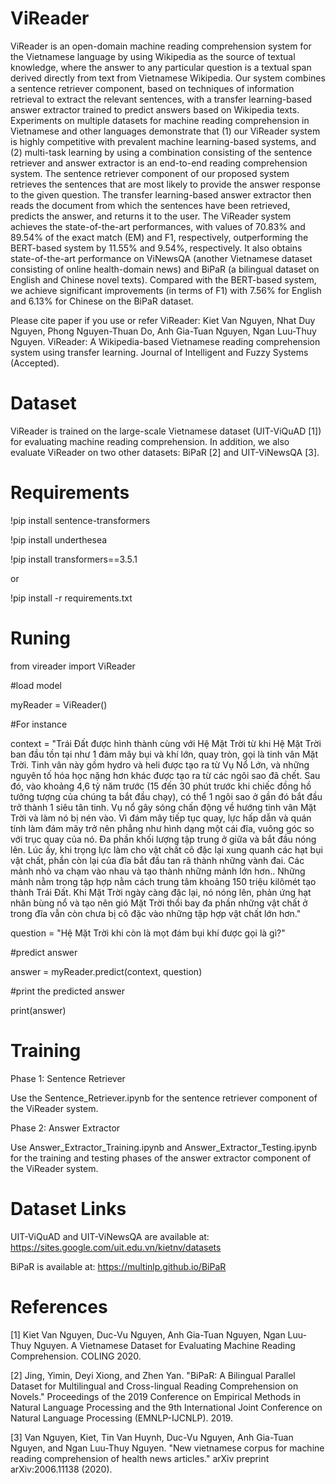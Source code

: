 # ViReader

ViReader is an open-domain machine reading comprehension system for the Vietnamese language by using Wikipedia as the source of textual knowledge, where the answer to any particular question is a textual span derived directly from text from Vietnamese Wikipedia. Our system combines a sentence retriever component, based on techniques of information retrieval to extract the relevant sentences, with a transfer learning-based answer extractor trained to predict answers based on Wikipedia texts. Experiments on multiple datasets for machine reading comprehension in Vietnamese and other languages demonstrate that (1) our ViReader system is highly competitive with prevalent machine learning-based systems, and (2) multi-task learning by using a combination consisting of the sentence retriever and answer extractor is an end-to-end reading comprehension system. The sentence retriever component of our proposed system retrieves the sentences that are most likely to provide the answer response to the given question. The transfer learning-based answer extractor then reads the document from which the sentences have been retrieved, predicts the answer, and returns it to the user. The ViReader system achieves the state-of-the-art performances, with values of 70.83% and 89.54% of the exact match (EM) and F1, respectively, outperforming the BERT-based system by 11.55% and 9.54%, respectively. It also obtains state-of-the-art performance on ViNewsQA (another Vietnamese dataset consisting of online health-domain news) and BiPaR (a bilingual dataset on English and Chinese novel texts). Compared with the BERT-based system, we achieve significant improvements (in terms of F1) with 7.56% for English and 6.13% for Chinese on the BiPaR dataset.

Please cite paper if you use or refer ViReader: Kiet Van Nguyen, Nhat Duy Nguyen, Phong Nguyen-Thuan Do, Anh Gia-Tuan Nguyen, Ngan Luu-Thuy Nguyen. ViReader: A Wikipedia-based Vietnamese reading comprehension system using transfer learning. Journal of Intelligent and Fuzzy Systems (Accepted).

# Dataset 

ViReader is trained on the large-scale Vietnamese dataset (UIT-ViQuAD [1]) for evaluating machine reading comprehension. In addition, we also evaluate ViReader on two other datasets: BiPaR [2] and UIT-ViNewsQA [3].

# Requirements 

!pip install sentence-transformers 

!pip install underthesea 

!pip install transformers==3.5.1

or 

!pip install -r requirements.txt

# Runing 

from vireader import ViReader

#load model

myReader = ViReader()

#For instance

context = "Trái Đất được hình thành cùng với Hệ Mặt Trời từ khi Hệ Mặt Trời ban đầu tồn tại như 1 đám mây bụi và khí lớn, quay tròn, gọi là tinh vân Mặt Trời. Tinh vân này gồm hydro và heli được tạo ra từ Vụ Nổ Lớn, và những nguyên tố hóa học nặng hơn khác được tạo ra từ các ngôi sao đã chết. Sau đó, vào khoảng 4,6 tỷ năm trước (15 đến 30 phút trước khi chiếc đồng hồ tưởng tượng của chúng ta bắt đầu chạy), có thể 1 ngôi sao ở gần đó bắt đầu trở thành 1 siêu tân tinh. Vụ nổ gây sóng chấn động về hướng tinh vân Mặt Trời và làm nó bị nén vào. Vì đám mây tiếp tục quay, lực hấp dẫn và quán tính làm đám mây trở nên phẳng như hình dạng một cái đĩa, vuông góc so với trục quay của nó. Đa phần khối lượng tập trung ở giữa và bắt đầu nóng lên. Lúc ấy, khi trọng lực làm cho vật chất cô đặc lại xung quanh các hạt bụi vật chất, phần còn lại của đĩa bắt đầu tan rã thành những vành đai. Các mảnh nhỏ va chạm vào nhau và tạo thành những mảnh lớn hơn.. Những mảnh nằm trong tập hợp nằm cách trung tâm khoảng 150 triệu kilômét tạo thành Trái Đất. Khi Mặt Trời ngày càng đặc lại, nó nóng lên, phản ứng hạt nhân bùng nổ và tạo nên gió Mặt Trời thổi bay đa phần những vật chất ở trong đĩa vẫn còn chưa bị cô đặc vào những tập hợp vật chất lớn hơn."

question = 	"Hệ Mặt Trời khi còn là mọt đám bụi khí được gọi là gì?"

#predict answer

answer = myReader.predict(context, question)

#print the predicted answer 

print(answer)

# Training

Phase 1: Sentence Retriever

Use the Sentence_Retriever.ipynb for the sentence retriever component of the ViReader system.

Phase 2: Answer Extractor

Use Answer_Extractor_Training.ipynb and Answer_Extractor_Testing.ipynb for the training and testing phases of the answer extractor component of the ViReader system.

# Dataset Links

UIT-ViQuAD and UIT-ViNewsQA are available at: https://sites.google.com/uit.edu.vn/kietnv/datasets

BiPaR is available at: https://multinlp.github.io/BiPaR

# References 

[1] Kiet Van Nguyen, Duc-Vu Nguyen, Anh Gia-Tuan Nguyen, Ngan Luu-Thuy Nguyen. A Vietnamese Dataset for Evaluating Machine Reading Comprehension. COLING 2020.

[2] Jing, Yimin, Deyi Xiong, and Zhen Yan. "BiPaR: A Bilingual Parallel Dataset for Multilingual and Cross-lingual Reading Comprehension on Novels." Proceedings of the 2019 Conference on Empirical Methods in Natural Language Processing and the 9th International Joint Conference on Natural Language Processing (EMNLP-IJCNLP). 2019.

[3] Van Nguyen, Kiet, Tin Van Huynh, Duc-Vu Nguyen, Anh Gia-Tuan Nguyen, and Ngan Luu-Thuy Nguyen. "New vietnamese corpus for machine reading comprehension of health news articles." arXiv preprint arXiv:2006.11138 (2020).
